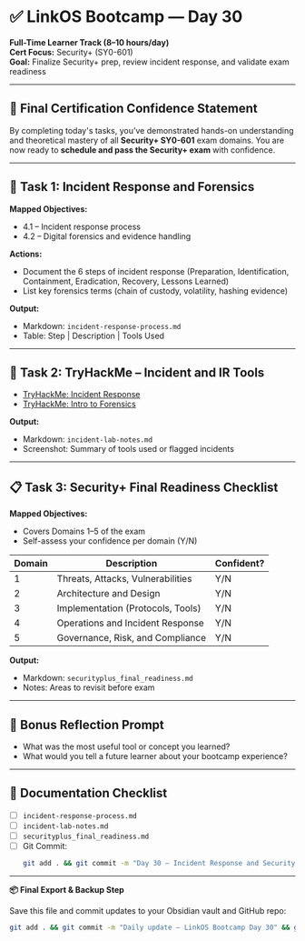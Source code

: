 # ✅ LinkOS Bootcamp — Day 30

**Full-Time Learner Track (8–10 hours/day)**  
**Cert Focus:** Security+ (SY0-601)  
**Goal:** Finalize Security+ prep, review incident response, and validate exam readiness

---

## 🎯 Final Certification Confidence Statement

By completing today's tasks, you’ve demonstrated hands-on understanding and theoretical mastery of all **Security+ SY0-601** exam domains. You are now ready to **schedule and pass the Security+ exam** with confidence.

---

## 🚨 Task 1: Incident Response and Forensics

**Mapped Objectives:**  
- 4.1 – Incident response process  
- 4.2 – Digital forensics and evidence handling

**Actions:**  
- Document the 6 steps of incident response (Preparation, Identification, Containment, Eradication, Recovery, Lessons Learned)  
- List key forensics terms (chain of custody, volatility, hashing evidence)

**Output:**  
- Markdown: `incident-response-process.md`  
- Table: Step | Description | Tools Used

---

## 🧪 Task 2: TryHackMe – Incident and IR Tools

- [TryHackMe: Incident Response](https://tryhackme.com/room/incidentresponse)  
- [TryHackMe: Intro to Forensics](https://tryhackme.com/room/introtodigitalforensics)

**Output:**  
- Markdown: `incident-lab-notes.md`  
- Screenshot: Summary of tools used or flagged incidents

---

## 📋 Task 3: Security+ Final Readiness Checklist

**Mapped Objectives:**  
- Covers Domains 1–5 of the exam  
- Self-assess your confidence per domain (Y/N)

| Domain | Description | Confident? |
|--------|-------------|------------|
| 1      | Threats, Attacks, Vulnerabilities | Y/N |
| 2      | Architecture and Design          | Y/N |
| 3      | Implementation (Protocols, Tools)| Y/N |
| 4      | Operations and Incident Response | Y/N |
| 5      | Governance, Risk, and Compliance | Y/N |

**Output:**  
- Markdown: `securityplus_final_readiness.md`  
- Notes: Areas to revisit before exam

---

## 🧠 Bonus Reflection Prompt

- What was the most useful tool or concept you learned?  
- What would you tell a future learner about your bootcamp experience?

---

## 📁 Documentation Checklist

- [ ] `incident-response-process.md`  
- [ ] `incident-lab-notes.md`  
- [ ] `securityplus_final_readiness.md`  
- [ ] Git Commit:
  ```bash
  git add . && git commit -m "Day 30 – Incident Response and Security+ Certification Prep Complete" && git push origin main
  ```

---

**📦 Final Export & Backup Step**

Save this file and commit updates to your Obsidian vault and GitHub repo:

```bash
git add . && git commit -m "Daily update – LinkOS Bootcamp Day 30" && git push origin main
```
